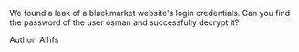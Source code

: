 We found a leak of a blackmarket website's login credentials. Can you find the password of the user osman and successfully decrypt it?

Author: Alhfs
